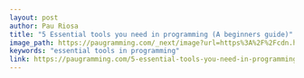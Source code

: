 ```yaml
---
layout: post
author: Pau Riosa
title: "5 Essential tools you need in programming (A beginners guide)"
image_path: https://paugramming.com/_next/image?url=https%3A%2F%2Fcdn.hashnode.com%2Fres%2Fhashnode%2Fimage%2Funsplash%2Fs8OO2-t-HmQ%2Fupload%2Fv1645522043372%2FIbP-wOd7a.jpeg%3Fw%3D1600%26h%3D840%26fit%3Dcrop%26crop%3Dentropy%26auto%3Dcompress%2Cformat%26format%3Dwebp&w=3840&q=75
keywords: "essential tools in programming"
link: https://paugramming.com/5-essential-tools-you-need-in-programming
---
```

